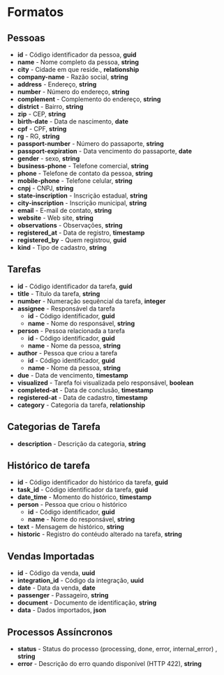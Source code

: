 # Formatos

## Pessoas
- **id** - Código identificador da pessoa, **guid**
- **name** - Nome completo da pessoa, **string**
- **city** - Cidade em que reside., **relationship**
- **company-name** - Razão social, **string**
- **address** - Endereço, **string**
- **number** - Número do endereço, **string**
- **complement** - Complemento do endereço, **string**
- **district** - Bairro, **string**
- **zip** - CEP, **string**
- **birth-date** - Data de nascimento, **date**
- **cpf** - CPF, **string**
- **rg** - RG, **string**
- **passport-number** - Número do passaporte, **string**
- **passport-expiration** - Data vencimento do passaporte, **date**
- **gender** - sexo, **string**
- **business-phone** - Telefone comercial, **string**
- **phone** - Telefone de contato da pessoa, **string**
- **mobile-phone** - Telefone celular, **string**
- **cnpj** - CNPJ, **string**
- **state-inscription** - Inscrição estadual, **string**
- **city-inscription** - Inscrição municipal, **string**
- **email** - E-mail de contato, **string**
- **website** - Web site, **string**
- **observations** - Observações, **string**
- **registered_at** - Data de registro, **timestamp**
- **registered_by** - Quem registrou, **guid**
- **kind** - Tipo de cadastro, **string**

## Tarefas
- **id** - Código identificador da tarefa, **guid**
- **title** - Título da tarefa, **string**
- **number** - Numeração sequêncial da tarefa, **integer**
- **assignee** - Responsável da tarefa
  - **id** - Código identificador, **guid**
  - **name** - Nome do responsável, **string**
- **person** - Pessoa relacionada a tarefa
  - **id** - Código identificador, **guid**
  - **name** - Nome da pessoa, **string**
- **author** - Pessoa que criou a tarefa
  - **id** - Código identificador, **guid**
  - **name** - Nome da pessoa, **string**
- **due** - Data de vencimento, **timestamp**
- **visualized** - Tarefa foi visualizada pelo responsável, **boolean**
- **completed-at** - Data de conclusão, **timestamp**
- **registered-at** - Data de cadastro, **timestamp**
- **category** - Categoria da tarefa, **relationship**

## Categorias de Tarefa
- **description** - Descrição da categoria, **string**

## Histórico de tarefa
- **id** - Código identificador do histórico da tarefa, **guid**
- **task_id** - Código identificador da tarefa, **guid**
- **date_time** - Momento do histórico, **timestamp**
- **person** - Pessoa que criou o histórico
  - **id** - Código identificador, **guid**
  - **name** - Nome do responsável, **string**
- **text** - Mensagem de histórico, **string**
- **historic** - Registro do contéudo alterado na tarefa, **string**

## Vendas Importadas
- **id** - Código da venda, **uuid**
- **integration_id** - Código da integração, **uuid**
- **date** - Data da venda, **date**
- **passenger** - Passageiro, **string**
- **document** - Documento de identificação, **string**
- **data** - Dados importados, **json**

## Processos Assíncronos
- **status** - Status do processo (processing, done, error, internal_error) , **string**
- **error** - Descrição do erro quando disponível (HTTP 422), **string**